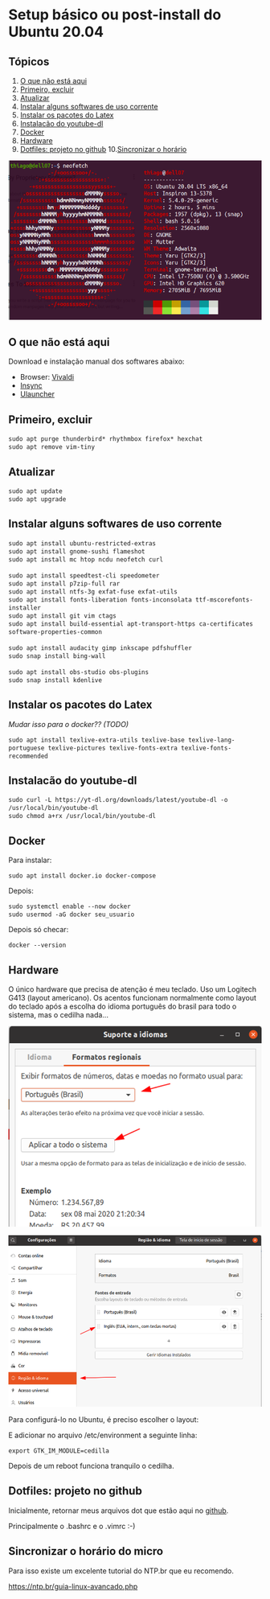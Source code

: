# Setup básico ou post-install do Ubuntu 20.04

## Tópicos

1. [O que não está aqui](#intro)
2. [Primeiro, excluir](#ponto1)
3. [Atualizar](#ponto2)
4. [Instalar alguns softwares de uso corrente](#ponto3)
5. [Instalar os pacotes do Latex](#ponto4)
6. [Instalacão do youtube-dl](#ponto5)
7. [Docker](#ponto6)
8. [Hardware](#ponto7)
9. [Dotfiles: projeto no github](#ponto8)
10.[Sincronizar o horário](#ponto9)



![ubuntu2004](imagens/ubuntu_1.png)


## O que não está aqui <a name="intro"></a>
Download e instalação manual dos softwares abaixo:

  - Browser: [Vivaldi](https://vivaldi.com/pt-br/)
  - [Insync](https://www.insynchq.com)
  - [Ulauncher](https://ulauncher.io)


## Primeiro, excluir <a name="ponto1"></a>

    sudo apt purge thunderbird* rhythmbox firefox* hexchat
    sudo apt remove vim-tiny


## Atualizar <a name="ponto2"></a>

    sudo apt update
    sudo apt upgrade


## Instalar alguns softwares de uso corrente <a name="ponto3"></a>

    sudo apt install ubuntu-restricted-extras
    sudo apt install gnome-sushi flameshot
    sudo apt install mc htop ncdu neofetch curl

    sudo apt install speedtest-cli speedometer
    sudo apt install p7zip-full rar
    sudo apt install ntfs-3g exfat-fuse exfat-utils
    sudo apt install fonts-liberation fonts-inconsolata ttf-mscorefonts-installer
    sudo apt install git vim ctags
    sudo apt install build-essential apt-transport-https ca-certificates software-properties-common

    sudo apt install audacity gimp inkscape pdfshuffler
    sudo snap install bing-wall

    sudo apt install obs-studio obs-plugins
    sudo snap install kdenlive

## Instalar os pacotes do Latex <a name="ponto4"></a>

_Mudar isso para o docker?? (TODO)_

    sudo apt install texlive-extra-utils texlive-base texlive-lang-portuguese texlive-pictures texlive-fonts-extra texlive-fonts-recommended


## Instalacão do youtube-dl <a name="ponto5"></a>

    sudo curl -L https://yt-dl.org/downloads/latest/youtube-dl -o /usr/local/bin/youtube-dl
    sudo chmod a+rx /usr/local/bin/youtube-dl


## Docker <a name="ponto6"></a>

Para instalar:

    sudo apt install docker.io docker-compose

Depois:

    sudo systemctl enable --now docker
    sudo usermod -aG docker seu_usuario

Depois só checar:

    docker --version

## Hardware <a name="ponto7"></a>

O único hardware que precisa de atenção é meu teclado.
Uso um Logitech G413 (layout americano).
Os acentos funcionam normalmente como layout do teclado após a escolha do idioma português do brasil para todo o sistema, mas o cedilha nada...


![Teclado - Seleção do idioma](imagens/teclado_1.png)


![Teclado - Seleção do modelo](imagens/teclado_2.png)

Para configurá-lo no Ubuntu, é preciso escolher o layout:


E adicionar no arquivo /etc/environment a seguinte linha:

    export GTK_IM_MODULE=cedilla

Depois de um reboot funciona tranquilo o cedilha.

## Dotfiles: projeto no github <a name="ponto8"></a>

Inicialmente, retornar meus arquivos dot que estão aqui no [github](https://github.com/thiagoserra/dotfiles).

Principalmente o .bashrc e o .vimrc :-)


## Sincronizar o horário do micro <a name="ponto9"></a>
Para isso existe um excelente tutorial do NTP.br que eu recomendo.

https://ntp.br/guia-linux-avancado.php



